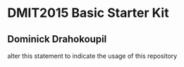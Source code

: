 # DMIT2015 Basic Starter Kit

## Dominick Drahokoupil

alter this statement to indicate the usage of this repository
